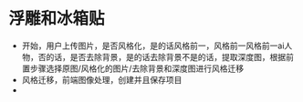 # 浮雕和冰箱贴
- 开始，用户上传图片，是否风格化，是的话风格前一，风格前一风格前一ai人物，否的话，是否去除背景，是的话去除背景不是的话，提取深度图，根据前置步骤选择原图/风格化的图片/去除背景和深度图进行风格迁移
- 风格迁移，前端图像处理，创建并且保存项目
- 
